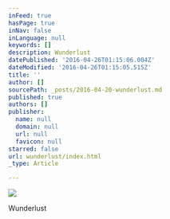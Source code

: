 ```yaml
---
inFeed: true
hasPage: true
inNav: false
inLanguage: null
keywords: []
description: Wunderlust
datePublished: '2016-04-26T01:15:06.004Z'
dateModified: '2016-04-26T01:15:05.515Z'
title: ''
author: []
sourcePath: _posts/2016-04-20-wunderlust.md
published: true
authors: []
publisher:
  name: null
  domain: null
  url: null
  favicon: null
starred: false
url: wunderlust/index.html
_type: Article

---
```

![](https://the-grid-user-content.s3-us-west-2.amazonaws.com/a78d1d6b-1fc6-4b6e-b8bd-ea8119e1c48e.jpg)

Wunderlust